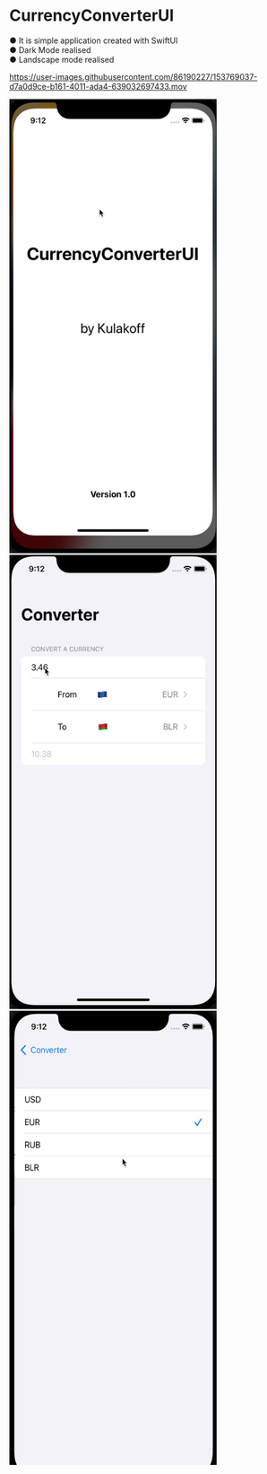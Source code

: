 # CurrencyConverterUI

● It is simple application created with SwiftUI  
● Dark Mode realised  
● Landscape mode realised


https://user-images.githubusercontent.com/86190227/153769037-d7a0d9ce-b161-4011-ada4-639032697433.mov

<img src="https://github.com/UladzimirKulakou/CurrencyConverterUI/blob/main/Screen%20Shot%202022-02-13%20at%209.28.42%20PM.png" width="370" height="810" />
<img src="https://github.com/UladzimirKulakou/CurrencyConverterUI/blob/main/Screen%20Shot%202022-02-13%20at%209.29.30%20PM.png" width="370" height="810" />
<img src="https://github.com/UladzimirKulakou/CurrencyConverterUI/blob/main/Screen%20Shot%202022-02-13%20at%209.29.57%20PM.png" width="370" height="810" />

